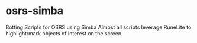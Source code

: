 # osrs-simba
Botting Scripts for OSRS using Simba
Almost all scripts leverage RuneLite to highlight/mark objects of interest on the screen.
